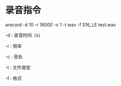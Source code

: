 # 录音指令

arecord -d 10 -r 16000 -c 1 -t wav -f S16_LE test.wav

-d : 录音时间（s）

-r : 频率

-c : 音轨

-t : 文件类型

-f : 格式

